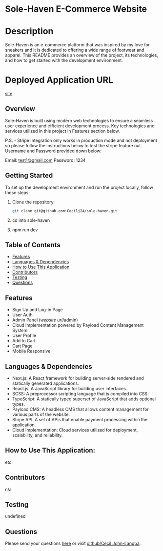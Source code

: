 # Sole-Haven E-Commerce Website

# Description
Sole-Haven is an e-commerce platform that was inspired by my love for sneakers and it is dedicated to offering a wide range of footwear and apparel. This README provides an overview of the project, its technologies, and how to get started with the development environment.

# Deployed Application URL
[site](https://sole-haven.payloadcms.app/)

## Overview

Sole-Haven is built using modern web technologies to ensure a seamless user experience and efficient development process. Key technologies and services utilized in this project in Features section below.

P.S. - Stripe Integration only works in production mode and not deployment so please follow the instructions below to test the stripe feature out. Username and Password provided down below:

Email: test1@gmail.com
Password: 1234




## Getting Started

To set up the development environment and run the project locally, follow these steps:

1. Clone the repository:

   ```bash
   git clone git@github.com:Cecilj24/sole-haven.git

2. cd into sole-haven

3. npm run dev



## Table of Contents
* [Features](#features)
* [Languages & Dependencies](#languagesanddependencies)
* [How to Use This Application](#HowtoUseThisApplication)
* [Contributors](#contributors)
* [Testing](#testing)
* [Questions](#questions)

## Features
- Sign Up and Log-in Page
- User Auth
- Admin Panel (*website url*/admin)
- Cloud Implementation powered by Payload Content Management System
- User Profile
- Add to Cart
- Cart Page
- Mobile Responsive
## Languages & Dependencies
- Next.js: A React framework for building server-side rendered and statically generated applications.
- React.js: A JavaScript library for building user interfaces.
- SCSS: A preprocessor scripting language that is compiled into CSS.
- TypeScript: A statically typed superset of JavaScript that adds optional types.
- Payload CMS: A headless CMS that allows content management for various parts of the website.
- Stripe API: A set of APIs that enable payment processing within the application.
- Cloud Implementation: Cloud services utilized for deployment, scalability, and reliability.
## How to Use This Application:
etc.
## Contributors
n/a
## Testing
undefined
## Questions
Please send your questions [here](clangba@yahoo.com) or visit [github/Cecil John-Langba](https://github.com/Cecilj24).

